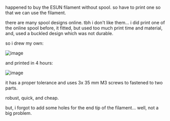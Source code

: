 happened to buy the ESUN filament without spool. so have to print one so that we can use the filament. 

there are many spool designs online. tbh i don't like them... i did print one of the online spool before, it fitted, but used too much print time and material, and, used a buckled design which was not durable. 

so i drew my own:

![image](https://github.com/user-attachments/assets/e9b072d9-b55e-4da7-96e7-a8ec6accc798)

and printed in 4 hours: 

![image](https://github.com/user-attachments/assets/5ed0f981-2951-4ed5-afe3-ae59918760a8)

it has a proper tolerance and uses 3x 35 mm M3 screws to fastened to two parts. 

robust, quick, and cheap. 

but, i forgot to add some holes for the end tip of the filament... well, not a big problem. 
